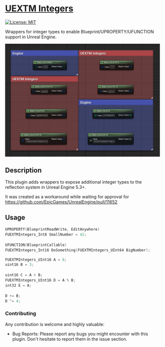 # [UEXTM Integers](https://github.com/uextm/UEXTMIntegers)
[![License: MIT](https://img.shields.io/badge/license-MIT-blue.svg)](https://opensource.org/licenses/MIT)

Wrappers for integer types to enable Blueprint/UPROPERTY/UFUNCTION support in Unreal Engine.

![UEXTM Integers](./UEXTMIntegers.png)

## Description

This plugin adds wrappers to expose additional integer types to the reflection system in Unreal Engine 5.3+.

It was created as a workaround while waiting for approval for https://github.com/EpicGames/UnrealEngine/pull/11652

## Usage

```cpp
UPROPERTY(BlueprintReadWrite, EditAnywhere)
FUEXTMIntegers_Int8 SmallNumber = 42;

UFUNCTION(BlueprintCallable)
FUEXTMIntegers_Int16 DoSomething(FUEXTMIntegers_UInt64 BigNumber);
```

```cpp
FUEXTMIntegers_UInt16 A = 8;
uint16 B = 3;

uint16 C = A + B;
FUEXTMIntegers_UInt16 D = A % B;
int32 E = A;

D += B;
D ^= 4;
```

### Contributing

Any contribution is welcome and highly valuable:
- Bug Reports: Please report any bugs you might encounter with this plugin. Don't hesitate to report them in the issue section.
